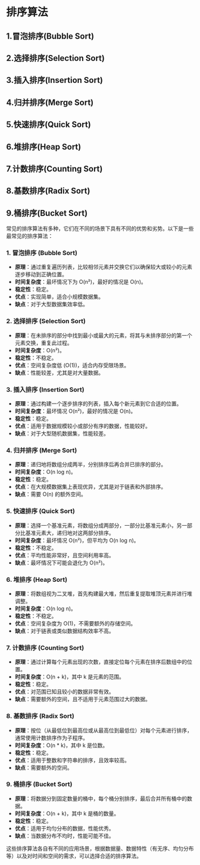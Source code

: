 # 排序算法


## 1.冒泡排序(Bubble Sort)


## 2.选择排序(Selection Sort)

## 3.插入排序(Insertion Sort)

## 4.归并排序(Merge Sort)

## 5.快速排序(Quick Sort)

## 6.堆排序(Heap Sort)

## 7.计数排序(Counting Sort)

## 8.基数排序(Radix Sort)

## 9.桶排序(Bucket Sort)



常见的排序算法有多种，它们在不同的场景下具有不同的优势和劣势。以下是一些最常见的排序算法：

### 1. **冒泡排序 (Bubble Sort)** 
   - **原理**：通过重复遍历列表，比较相邻元素并交换它们以确保较大或较小的元素逐步移动到正确位置。
   - **时间复杂度**：最坏情况下为 O(n²)，最好的情况是 O(n)。
   - **稳定性**：稳定。
   - **优点**：实现简单，适合小规模数据集。
   - **缺点**：对于大型数据集效率低。

### 2. **选择排序 (Selection Sort)**
   - **原理**：在未排序的部分中找到最小或最大的元素，将其与未排序部分的第一个元素交换，重复此过程。
   - **时间复杂度**：O(n²)。
   - **稳定性**：不稳定。
   - **优点**：空间复杂度低 (O(1))，适合内存受限场景。
   - **缺点**：性能较差，尤其是对大量数据。

### 3. **插入排序 (Insertion Sort)**
   - **原理**：通过构建一个逐步排序的列表，插入每个新元素到它合适的位置。
   - **时间复杂度**：最坏情况 O(n²)，最好的情况是 O(n)。
   - **稳定性**：稳定。
   - **优点**：适用于数据规模较小或部分有序的数据，性能较好。
   - **缺点**：对于大型随机数据集，性能较差。

### 4. **归并排序 (Merge Sort)**
   - **原理**：递归地将数组分成两半，分别排序后再合并已排序的部分。
   - **时间复杂度**：O(n log n)。
   - **稳定性**：稳定。
   - **优点**：在大规模数据集上表现优异，尤其是对于链表和外部排序。
   - **缺点**：需要 O(n) 的额外空间。

### 5. **快速排序 (Quick Sort)**
   - **原理**：选择一个基准元素，将数组分成两部分，一部分比基准元素小，另一部分比基准元素大，递归地对这两部分排序。
   - **时间复杂度**：最坏情况 O(n²)，但平均为 O(n log n)。
   - **稳定性**：不稳定。
   - **优点**：平均性能非常好，且空间利用率高。
   - **缺点**：最坏情况下可能会退化为 O(n²)。

### 6. **堆排序 (Heap Sort)**
   - **原理**：将数组视为二叉堆，首先构建最大堆，然后重复提取堆顶元素并进行堆调整。
   - **时间复杂度**：O(n log n)。
   - **稳定性**：不稳定。
   - **优点**：空间复杂度为 O(1)，不需要额外的存储空间。
   - **缺点**：对于链表或类似数据结构效率不高。

### 7. **计数排序 (Counting Sort)**
   - **原理**：通过计算每个元素出现的次数，直接定位每个元素在排序后数组中的位置。
   - **时间复杂度**：O(n + k)，其中 k 是元素的范围。
   - **稳定性**：稳定。
   - **优点**：对范围已知且较小的数据非常有效。
   - **缺点**：需要额外的空间，且不适用于元素范围过大的数据。

### 8. **基数排序 (Radix Sort)**
   - **原理**：按位（从最低位到最高位或从最高位到最低位）对每个元素进行排序，通常使用计数排序作为子程序。
   - **时间复杂度**：O(n * k)，其中 k 是位数。
   - **稳定性**：稳定。
   - **优点**：适用于整数和字符串的排序，且效率较高。
   - **缺点**：需要额外的空间。

### 9. **桶排序 (Bucket Sort)**
   - **原理**：将数据分到固定数量的桶中，每个桶分别排序，最后合并所有桶中的数据。
   - **时间复杂度**：O(n + k)，其中 k 是桶的数量。
   - **稳定性**：稳定。
   - **优点**：适用于均匀分布的数据，性能优秀。
   - **缺点**：当数据分布不均时，性能可能不佳。

这些排序算法各自有不同的应用场景，根据数据量、数据特性（有无序、均匀分布等）以及对时间和空间的需求，可以选择合适的排序算法。



